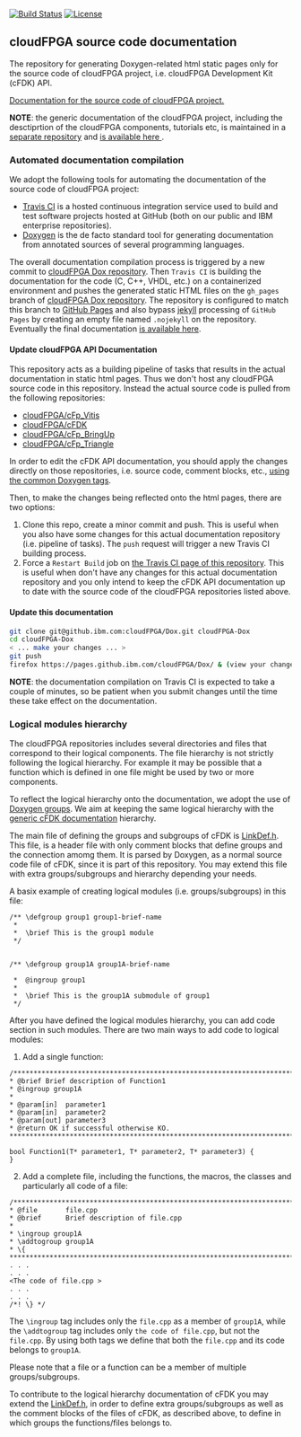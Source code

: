[![Build Status](https://travis.ibm.com/cloudFPGA/Dox.svg?token=8sgWzx3xuqu53CzFUy8K&branch=master)](https://travis.ibm.com/cloudFPGA/Dox) [![License](https://img.shields.io/badge/License-Apache%202.0-blue.svg)](https://opensource.org/licenses/Apache-2.0)


## cloudFPGA source code documentation
The repository for generating Doxygen-related html static pages only for the source code of cloudFPGA project,
i.e. cloudFPGA Development Kit (cFDK) API.

[Documentation for the source code of cloudFPGA project.](https://pages.github.ibm.com/cloudFPGA/Dox/)

**NOTE**: the generic documentation of the cloudFPGA project, including the desctiprtion of the cloudFPGA components,
tutorials etc, is maintained in a [separate repository](https://github.ibm.com/cloudFPGA/Doc/) and [is available here ](https://pages.github.ibm.com/cloudFPGA/Doc/).


### Automated documentation compilation

We adopt the following tools for automating the documentation of the source code of cloudFPGA project:
* [Travis CI](https://travis-ci.org/) is a hosted continuous integration service used to build and test software projects hosted at GitHub (both on our public and IBM enterprise repositories).
* [Doxygen](http://www.doxygen.nl/) is the de facto standard tool for generating documentation from annotated sources of several programming languages.

The overall documentation compilation process is triggered by a new commit to
[cloudFPGA Dox repository](https://github.ibm.com/cloudFPGA/Dox). Then `Travis CI` is building the documentation for
the code (C, C++, VHDL, etc.) on a containerized environment and pushes the generated static HTML files on the
`gh_pages` branch of [cloudFPGA Dox repository](https://github.ibm.com/cloudFPGA/Dox). The repository is configured
to match this branch to [GitHub Pages](https://help.github.com/en/github/working-with-github-pages/getting-started-with-github-pages)
and also bypass [jekyll](https://jekyllrb.com/) processing of `GitHub Pages` by creating an empty file named
`.nojekyll` on the repository. Eventually the final documentation
[is available here](https://pages.github.ibm.com/cloudFPGA/Dox/).

#### Update cloudFPGA API Documentation

This repository acts as a building pipeline of tasks that results in the actual documentation in static html pages.
Thus we don't host any cloudFPGA source code in this repository.
Instead the actual source code is pulled from the following repositories:

* [cloudFPGA/cFp_Vitis](https://github.ibm.com/cloudFPGA/cFp_Vitis)
* [cloudFPGA/cFDK](https://github.ibm.com/cloudFPGA/cFDK)
* [cloudFPGA/cFp_BringUp](https://github.ibm.com/cloudFPGA/cFp_BringUp)
* [cloudFPGA/cFp_Triangle](https://github.ibm.com/cloudFPGA/cFp_Triangle)

In order to edit the cFDK API documentation, you should apply the changes directly on those repositories,
i.e. source code, comment blocks, etc., [using the common Doxygen tags](http://www.doxygen.nl/manual/docblocks.html).

Then, to make the changes being reflected onto the html pages, there are two options:
1. Clone this repo, create a minor commit and push. This is useful when you also have some changes for this actual documentation repository (i.e. pipeline of tasks). The `push` request will trigger a new Travis CI building process.
2. Force a `Restart Build` job on [the Travis CI page of this repository](https://travis.ibm.com/cloudFPGA/Dox). This is useful when don't have any changes for this actual documentation repository and you only intend to keep the cFDK API documentation up to date with the source code of the cloudFPGA repositories listed above.

#### Update this documentation

```bash
git clone git@github.ibm.com:cloudFPGA/Dox.git cloudFPGA-Dox
cd cloudFPGA-Dox
< ... make your changes ... >
git push
firefox https://pages.github.ibm.com/cloudFPGA/Dox/ & (view your changes)
```

**NOTE**: the documentation compilation on Travis CI is expected to take a couple of minutes, so be patient when you submit changes until the time these take effect on the documentation.


### Logical modules hierarchy

The cloudFPGA repositories includes several directories and files that correspond to their logical components.
The file hierarchy is not strictly following the logical hierarchy. For example it may be possible that a function
which is defined in one file might be used by two or more components.

To reflect the logical hierarchy onto the documentation, we adopt the use of
[Doxygen groups](http://www.doxygen.nl/manual/grouping.html). We aim at keeping the same logical hierarchy with
the [generic cFDK documentation](https://pages.github.ibm.com/cloudFPGA/Doc/pages/cfdk.html#) hierarchy.

The main file of defining the groups and subgroups of cFDK is [LinkDef.h](https://github.ibm.com/cloudFPGA/cFDK/blob/update_md_for_doc_compatibility_did/DOC/LinkDef.h).
This file, is a header file with only comment blocks that define groups and the connection amomg them.
It is parsed by Doxygen, as a normal source code file of cFDK, since it is part of this repository.
You may extend this file with extra groups/subgroups and hierarchy depending your needs.

A basix example of creating logical modules (i.e. groups/subgroups) in this file:

```
/** \defgroup group1 group1-brief-name
 *
 *  \brief This is the group1 module
 */


/** \defgroup group1A group1A-brief-name

 *  @ingroup group1
 *
 *  \brief This is the group1A submodule of group1
 */
```

After you have defined the logical modules hierarchy, you can add code section in such modules. There are two main
ways to add code to logical modules:
1. Add a single function:

 ```
 /*****************************************************************************
 * @brief Brief description of Function1
 * @ingroup group1A
 *
 * @param[in]  parameter1
 * @param[in]  parameter2
 * @param[out] parameter3
 * @return OK if successful otherwise KO.
 ******************************************************************************/

 bool Function1(T* parameter1, T* parameter2, T* parameter3) {
 }
 ```

2. Add a complete file, including the functions, the macros, the classes and particularly all code of a file:

 ```
 /*****************************************************************************
 * @file       file.cpp
 * @brief      Brief description of file.cpp
 *
 * \ingroup group1A
 * \addtogroup group1A
 * \{
 *****************************************************************************/
 . . .
 . . .
 <The code of file.cpp >
 . . .
 . . .
 /*! \} */
 ```

 The `\ingroup` tag includes only the `file.cpp` as a member of `group1A`, while the `\addtogroup` tag includes only `the code of file.cpp`, but not the `file.cpp`. By using both tags we define that both the `file.cpp` and its code belongs to `group1A`.

Please note that a file or a function can be a member of multiple groups/subgroups.

To contribute to the logical hierarchy documentation of cFDK you may extend the
[LinkDef.h](https://github.ibm.com/cloudFPGA/cFDK/blob/update_md_for_doc_compatibility_did/DOC/LinkDef.h), in order
to define extra groups/subgroups as well as the comment blocks of the files of cFDK, as described above, to define in which groups the
functions/files belongs to.
